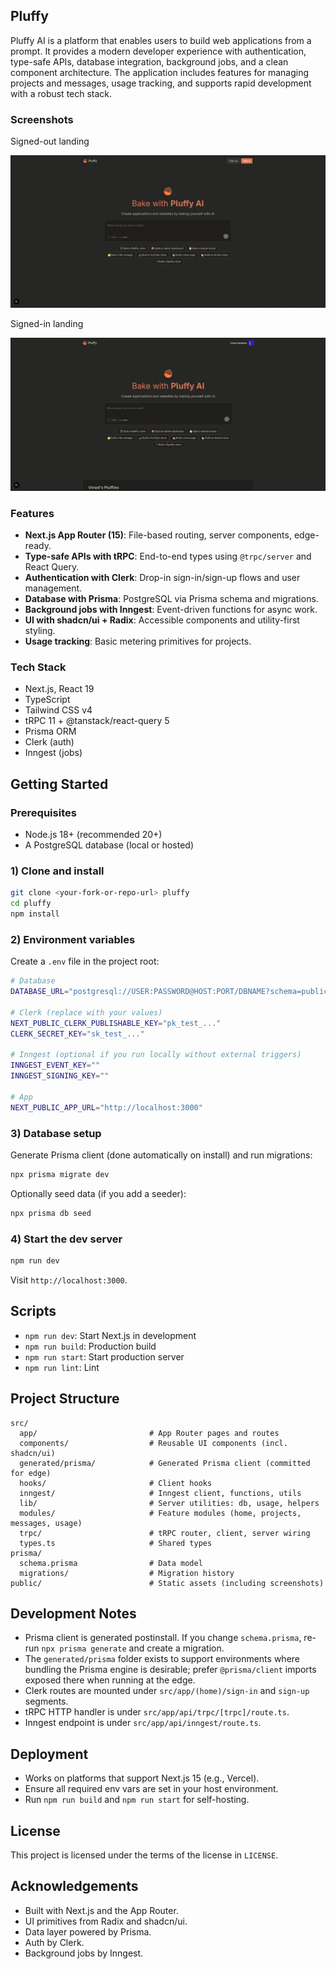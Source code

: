 ## Pluffy

Pluffy AI is a platform that enables users to build web applications from a prompt. It provides a modern developer experience with authentication, type-safe APIs, database integration, background jobs, and a clean component architecture. The application includes features for managing projects and messages, usage tracking, and supports rapid development with a robust tech stack.

### Screenshots

Signed-out landing

![Landing (Signed Out)](public/landing-page-without-sign-in.png)

Signed-in landing

![Landing (Signed In)](public/landing-page-with-sign-in.png)

### Features
- **Next.js App Router (15)**: File-based routing, server components, edge-ready.
- **Type-safe APIs with tRPC**: End-to-end types using `@trpc/server` and React Query.
- **Authentication with Clerk**: Drop-in sign-in/sign-up flows and user management.
- **Database with Prisma**: PostgreSQL via Prisma schema and migrations.
- **Background jobs with Inngest**: Event-driven functions for async work.
- **UI with shadcn/ui + Radix**: Accessible components and utility-first styling.
- **Usage tracking**: Basic metering primitives for projects.

### Tech Stack
- Next.js, React 19
- TypeScript
- Tailwind CSS v4
- tRPC 11 + @tanstack/react-query 5
- Prisma ORM
- Clerk (auth)
- Inngest (jobs)

## Getting Started

### Prerequisites
- Node.js 18+ (recommended 20+)
- A PostgreSQL database (local or hosted)

### 1) Clone and install
```bash
git clone <your-fork-or-repo-url> pluffy
cd pluffy
npm install
```

### 2) Environment variables
Create a `.env` file in the project root:

```bash
# Database
DATABASE_URL="postgresql://USER:PASSWORD@HOST:PORT/DBNAME?schema=public"

# Clerk (replace with your values)
NEXT_PUBLIC_CLERK_PUBLISHABLE_KEY="pk_test_..."
CLERK_SECRET_KEY="sk_test_..."

# Inngest (optional if you run locally without external triggers)
INNGEST_EVENT_KEY=""
INNGEST_SIGNING_KEY=""

# App
NEXT_PUBLIC_APP_URL="http://localhost:3000"
```

### 3) Database setup
Generate Prisma client (done automatically on install) and run migrations:

```bash
npx prisma migrate dev
```

Optionally seed data (if you add a seeder):

```bash
npx prisma db seed
```

### 4) Start the dev server
```bash
npm run dev
```

Visit `http://localhost:3000`.

## Scripts
- `npm run dev`: Start Next.js in development
- `npm run build`: Production build
- `npm run start`: Start production server
- `npm run lint`: Lint

## Project Structure
```text
src/
  app/                         # App Router pages and routes
  components/                  # Reusable UI components (incl. shadcn/ui)
  generated/prisma/            # Generated Prisma client (committed for edge)
  hooks/                       # Client hooks
  inngest/                     # Inngest client, functions, utils
  lib/                         # Server utilities: db, usage, helpers
  modules/                     # Feature modules (home, projects, messages, usage)
  trpc/                        # tRPC router, client, server wiring
  types.ts                     # Shared types
prisma/
  schema.prisma                # Data model
  migrations/                  # Migration history
public/                        # Static assets (including screenshots)
```

## Development Notes
- Prisma client is generated postinstall. If you change `schema.prisma`, re-run `npx prisma generate` and create a migration.
- The `generated/prisma` folder exists to support environments where bundling the Prisma engine is desirable; prefer `@prisma/client` imports exposed there when running at the edge.
- Clerk routes are mounted under `src/app/(home)/sign-in` and `sign-up` segments.
- tRPC HTTP handler is under `src/app/api/trpc/[trpc]/route.ts`.
- Inngest endpoint is under `src/app/api/inngest/route.ts`.

## Deployment
- Works on platforms that support Next.js 15 (e.g., Vercel).
- Ensure all required env vars are set in your host environment.
- Run `npm run build` and `npm run start` for self-hosting.

## License
This project is licensed under the terms of the license in `LICENSE`.

## Acknowledgements
- Built with Next.js and the App Router.
- UI primitives from Radix and shadcn/ui.
- Data layer powered by Prisma.
- Auth by Clerk.
- Background jobs by Inngest.
